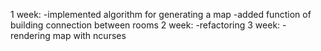 1 week:
	-implemented algorithm for generating a map
	-added function of building connection between rooms
2 week:
	-refactoring
3 week:
	-rendering map with ncurses